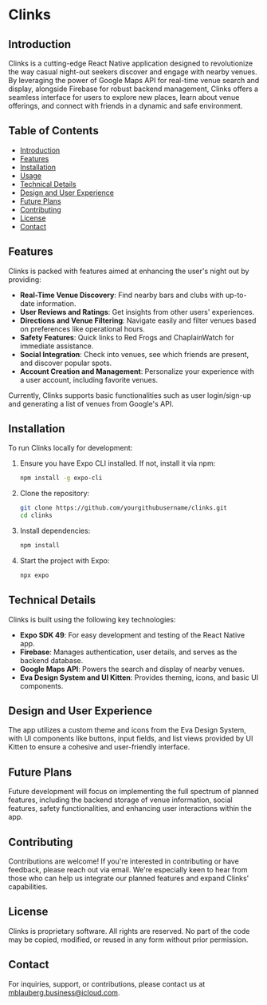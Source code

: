 # Clinks

## Introduction

Clinks is a cutting-edge React Native application designed to revolutionize the way casual night-out seekers discover and engage with nearby venues. By leveraging the power of Google Maps API for real-time venue search and display, alongside Firebase for robust backend management, Clinks offers a seamless interface for users to explore new places, learn about venue offerings, and connect with friends in a dynamic and safe environment.

## Table of Contents

- [Introduction](#introduction)
- [Features](#features)
- [Installation](#installation)
- [Usage](#usage)
- [Technical Details](#technical-details)
- [Design and User Experience](#design-and-user-experience)
- [Future Plans](#future-plans)
- [Contributing](#contributing)
- [License](#license)
- [Contact](#contact)

## Features

Clinks is packed with features aimed at enhancing the user's night out by providing:

- **Real-Time Venue Discovery**: Find nearby bars and clubs with up-to-date information.
- **User Reviews and Ratings**: Get insights from other users' experiences.
- **Directions and Venue Filtering**: Navigate easily and filter venues based on preferences like operational hours.
- **Safety Features**: Quick links to Red Frogs and ChaplainWatch for immediate assistance.
- **Social Integration**: Check into venues, see which friends are present, and discover popular spots.
- **Account Creation and Management**: Personalize your experience with a user account, including favorite venues.

Currently, Clinks supports basic functionalities such as user login/sign-up and generating a list of venues from Google's API.

## Installation

To run Clinks locally for development:

1. Ensure you have Expo CLI installed. If not, install it via npm:

    ```bash
    npm install -g expo-cli
    ```

2. Clone the repository:

    ```bash
    git clone https://github.com/yourgithubusername/clinks.git
    cd clinks
    ```

3. Install dependencies:

    ```bash
    npm install
    ```

4. Start the project with Expo:

    ```bash
    npx expo
    ```

## Technical Details

Clinks is built using the following key technologies:

- **Expo SDK 49**: For easy development and testing of the React Native app.
- **Firebase**: Manages authentication, user details, and serves as the backend database.
- **Google Maps API**: Powers the search and display of nearby venues.
- **Eva Design System and UI Kitten**: Provides theming, icons, and basic UI components.

## Design and User Experience

The app utilizes a custom theme and icons from the Eva Design System, with UI components like buttons, input fields, and list views provided by UI Kitten to ensure a cohesive and user-friendly interface.

## Future Plans

Future development will focus on implementing the full spectrum of planned features, including the backend storage of venue information, social features, safety functionalities, and enhancing user interactions within the app.

## Contributing

Contributions are welcome! If you're interested in contributing or have feedback, please reach out via email. We're especially keen to hear from those who can help us integrate our planned features and expand Clinks' capabilities.

## License

Clinks is proprietary software. All rights are reserved. No part of the code may be copied, modified, or reused in any form without prior permission.

## Contact

For inquiries, support, or contributions, please contact us at mblauberg.business@icloud.com.
